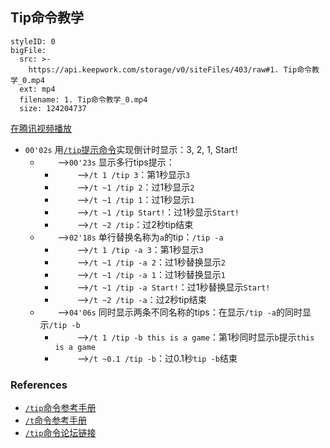 ## Tip命令教学


```@BigFile
styleID: 0
bigFile:
  src: >-
    https://api.keepwork.com/storage/v0/siteFiles/403/raw#1. Tip命令教学_0.mp4
  ext: mp4
  filename: 1. Tip命令教学_0.mp4
  size: 124204737
```
[在腾讯视频播放](https://v.qq.com/x/page/c0386xbp99k.html)

- `00'02s` 用[`/tip`提示命令](cmd_tip)实现倒计时显示：3, 2, 1, Start!
  - &nbsp;&nbsp;&nbsp;&nbsp;&nbsp;&nbsp;&nbsp;-->`00'23s` 显示多行tips提示：
     - &nbsp;&nbsp;&nbsp;&nbsp;&nbsp;&nbsp;&nbsp;&nbsp;&nbsp;-->`/t 1 /tip 3`：第1秒显示`3`
     - &nbsp;&nbsp;&nbsp;&nbsp;&nbsp;&nbsp;&nbsp;&nbsp;&nbsp;-->`/t ~1 /tip 2`：过1秒显示`2`
     - &nbsp;&nbsp;&nbsp;&nbsp;&nbsp;&nbsp;&nbsp;&nbsp;&nbsp;-->`/t ~1 /tip 1`：过1秒显示`1`
     - &nbsp;&nbsp;&nbsp;&nbsp;&nbsp;&nbsp;&nbsp;&nbsp;&nbsp;-->`/t ~1 /tip Start!`：过1秒显示`Start!`
     - &nbsp;&nbsp;&nbsp;&nbsp;&nbsp;&nbsp;&nbsp;&nbsp;&nbsp;-->`/t ~2 /tip`：过2秒tip结束
  - &nbsp;&nbsp;&nbsp;&nbsp;&nbsp;&nbsp;&nbsp;-->`02'18s` 单行替换名称为`a`的tip：`/tip -a`
     - &nbsp;&nbsp;&nbsp;&nbsp;&nbsp;&nbsp;&nbsp;&nbsp;&nbsp;-->`/t 1 /tip -a 3`：第1秒显示`3`
     - &nbsp;&nbsp;&nbsp;&nbsp;&nbsp;&nbsp;&nbsp;&nbsp;&nbsp;-->`/t ~1 /tip -a 2`：过1秒替换显示`2`
     - &nbsp;&nbsp;&nbsp;&nbsp;&nbsp;&nbsp;&nbsp;&nbsp;&nbsp;-->`/t ~1 /tip -a 1`：过1秒替换显示`1`
     - &nbsp;&nbsp;&nbsp;&nbsp;&nbsp;&nbsp;&nbsp;&nbsp;&nbsp;-->`/t ~1 /tip -a Start!`：过1秒替换显示`Start!`
     - &nbsp;&nbsp;&nbsp;&nbsp;&nbsp;&nbsp;&nbsp;&nbsp;&nbsp;-->`/t ~2 /tip -a`：过2秒tip结束
  - &nbsp;&nbsp;&nbsp;&nbsp;&nbsp;&nbsp;&nbsp;-->`04'06s` 同时显示两条不同名称的tips：在显示`/tip -a`的同时显示`/tip -b`
     - &nbsp;&nbsp;&nbsp;&nbsp;&nbsp;&nbsp;&nbsp;&nbsp;&nbsp;-->`/t 1 /tip -b this is a game`：第1秒同时显示`b`提示`this is a game`
     - &nbsp;&nbsp;&nbsp;&nbsp;&nbsp;&nbsp;&nbsp;&nbsp;&nbsp;-->`/t ~0.1 /tip -b`：过0.1秒`tip -b`结束   

### References
- [`/tip`命令参考手册](cmd_tip)
- [`/t`命令参考手册](cmd_t)
- [`/tip`命令论坛链接](http://bbs.paraengine.com/forum.php?mod=viewthread&tid=99)